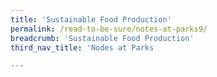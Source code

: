 ```yaml
---
title: 'Sustainable Food Production'
permalink: /read-to-be-sure/notes-at-parks9/
breadcrumb: 'Sustainable Food Production'
third_nav_title: 'Nodes at Parks

---
```


